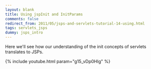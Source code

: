 ```yaml
---           
layout: blank
title: Using jspInit and InitParams
comments: false
redirect_from: 2011/05/jsps-and-servlets-tutorial-14-using.html
tags: servlets_jsps
dummy: jsps_intro
---
```


Here we'll see how our understanding of the init concepts of servlets translates to JSPs.

{% include youtube.html param="g15_vDp0HIg" %}